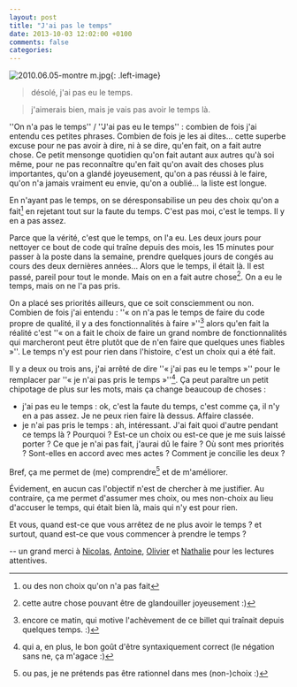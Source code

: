 ```yaml
---
layout: post
title: "J'ai pas le temps"
date: 2013-10-03 12:02:00 +0100
comments: false
categories: 
---
```

![2010.06.05-montre m.jpg](https://blog-img.crafting-labs.fr/illustration/.2010.06.05-montre_m_s.jpg){: .left-image}

> désolé, j'ai pas eu le temps.

> j'aimerais bien, mais je vais pas avoir le temps là.


''On n'a pas le temps'' / ''J'ai pas eu le temps'' : combien de fois j'ai entendu ces petites phrases. Combien de fois je les ai dites... cette superbe excuse pour ne pas avoir à dire, ni à se dire, qu'en fait, on a fait autre chose.
Ce petit mensonge quotidien qu'on fait autant aux autres qu'à soi même, pour ne pas reconnaître qu'en fait qu'on avait des choses plus importantes, qu'on a glandé joyeusement, qu'on a pas réussi à le faire, qu'on n'a jamais vraiment eu envie, qu'on a oublié... la liste est longue.

En n'ayant pas le temps, on se déresponsabilise un peu des choix qu'on a fait[^1] en rejetant tout sur la faute du temps. C'est pas moi, c'est le temps. Il y en a pas assez.

Parce que la vérité, c'est que le temps, on l'a eu. Les deux jours pour nettoyer ce bout de code qui traîne depuis des mois, les 15 minutes pour passer à la poste dans la semaine, prendre quelques jours de congés au cours des deux dernières années... 
Alors que le temps, il était là. Il est passé, pareil pour tout le monde. Mais on en a fait autre chose[^2]. On a eu le temps, mais on ne l'a pas pris.

On a placé ses priorités ailleurs, que ce soit consciemment ou non. Combien de fois j'ai entendu : ''« on n'a pas le temps de faire du code propre de qualité, il y a des fonctionnalités à faire »''[^3] alors qu'en fait la réalité c'est ''« on a fait le choix de faire un grand nombre de fonctionnalités qui marcheront peut être plutôt que de n'en faire que quelques unes fiables »''. Le temps n'y est pour rien dans l'histoire, c'est un choix qui a été fait.

Il y a deux ou trois ans, j'ai arrêté de dire ''« j'ai pas eu le temps »'' pour le remplacer par ''« je n'ai pas pris le temps »''[^4].
Ça peut paraître un petit chipotage de plus sur les mots, mais ça change beaucoup de choses :

* j'ai pas eu le temps : ok, c'est la faute du temps, c'est comme ça, il n'y en a pas assez. Je ne peux rien faire là dessus. Affaire classée.
* je n'ai pas pris le temps : ah, intéressant. J'ai fait quoi d'autre pendant ce temps là ? Pourquoi ? Est-ce un choix ou est-ce que je me suis laissé porter ? Ce que je n'ai pas fait, j'aurai dû le faire ? Où sont mes priorités ? Sont-elles en accord avec mes actes ? Comment je concilie les deux ?

Bref, ça me permet de (me) comprendre[^5] et de m'améliorer. 

Évidement, en aucun cas l'objectif n'est de chercher à me justifier. Au contraire, ça me permet d'assumer mes choix, ou mes non-choix au lieu d'accuser le temps, qui était bien là, mais qui n'y est pour rien.

Et vous, quand est-ce que vous arrêtez de ne plus avoir le temps ? et surtout, quand est-ce que vous commencer à prendre le temps ?


-- un grand merci à [Nicolas](https://twitter.com/duboisnicolas), [Antoine](https://twitter.com/antoinecezar), [Olivier](https://twitter.com/oaz) et [Nathalie](https://twitter.com/nrosenberg) pour les lectures attentives.


[^1]: ou des non choix qu'on n'a pas fait
[^2]: cette autre chose pouvant être de glandouiller joyeusement :)
[^3]: encore ce matin, qui motive l'achèvement de ce billet qui traînait depuis quelques temps. :)
[^4]: qui a, en plus, le bon goût d'être syntaxiquement correct (le négation sans ne, ça m'agace :)
[^5]: ou pas, je ne prétends pas être rationnel dans mes (non-)choix :)
